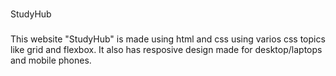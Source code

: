 ### 
StudyHub 
###

This website "StudyHub" is made using html and css using varios css topics like grid and flexbox. It also has resposive design made for desktop/laptops and mobile phones.

